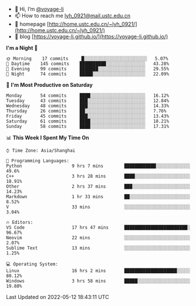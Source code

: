 - 👋 Hi, I’m [@voyage-li](https://github.com/voyage-li/)
- 📫 How to reach me [lyh_0921@mail.ustc.edu.cn](mailto:lyh_0921@mail.ustc.edu.cn)
- 👯 homepage [http://home.ustc.edu.cn/~lyh_0921/](http://home.ustc.edu.cn/~lyh_0921/)
- 🥤 blog [https://voyage-li.github.io/](https://voyage-li.github.io/)

<!--START_SECTION:waka-->
**I'm a Night 🦉** 

```text
🌞 Morning    17 commits     █░░░░░░░░░░░░░░░░░░░░░░░░   5.07% 
🌆 Daytime    145 commits    ██████████░░░░░░░░░░░░░░░   43.28% 
🌃 Evening    99 commits     ███████░░░░░░░░░░░░░░░░░░   29.55% 
🌙 Night      74 commits     █████░░░░░░░░░░░░░░░░░░░░   22.09%

```
📅 **I'm Most Productive on Saturday** 

```text
Monday       54 commits     ████░░░░░░░░░░░░░░░░░░░░░   16.12% 
Tuesday      43 commits     ███░░░░░░░░░░░░░░░░░░░░░░   12.84% 
Wednesday    48 commits     ███░░░░░░░░░░░░░░░░░░░░░░   14.33% 
Thursday     26 commits     ██░░░░░░░░░░░░░░░░░░░░░░░   7.76% 
Friday       45 commits     ███░░░░░░░░░░░░░░░░░░░░░░   13.43% 
Saturday     61 commits     ████░░░░░░░░░░░░░░░░░░░░░   18.21% 
Sunday       58 commits     ████░░░░░░░░░░░░░░░░░░░░░   17.31%

```


📊 **This Week I Spent My Time On** 

```text
⌚︎ Time Zone: Asia/Shanghai

💬 Programming Languages: 
Python                   9 hrs 7 mins        ████████████░░░░░░░░░░░░░   49.6% 
C++                      3 hrs 28 mins       ████░░░░░░░░░░░░░░░░░░░░░   18.91% 
Other                    2 hrs 37 mins       ███░░░░░░░░░░░░░░░░░░░░░░   14.23% 
Markdown                 1 hr 33 mins        ██░░░░░░░░░░░░░░░░░░░░░░░   8.52% 
V                        33 mins             ░░░░░░░░░░░░░░░░░░░░░░░░░   3.04%

🔥 Editors: 
VS Code                  17 hrs 47 mins      ████████████████████████░   96.67% 
Neovim                   22 mins             ░░░░░░░░░░░░░░░░░░░░░░░░░   2.07% 
Sublime Text             13 mins             ░░░░░░░░░░░░░░░░░░░░░░░░░   1.25%

💻 Operating System: 
Linux                    16 hrs 2 mins       ████████████████████░░░░░   80.12% 
Windows                  3 hrs 58 mins       █████░░░░░░░░░░░░░░░░░░░░   19.88%

```


 Last Updated on 2022-05-12 18:43:11 UTC
<!--END_SECTION:waka-->
